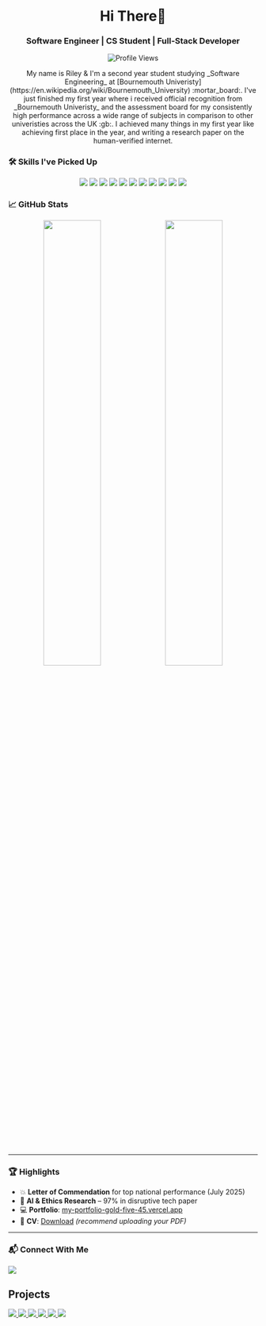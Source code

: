 

<h1 align="center">Hi There👋</h1>
<h3 align="center">Software Engineer | CS Student | Full-Stack Developer</h3>

<p align="center">
  <img src="https://komarev.com/ghpvc/?username=xmrenigmax&label=Profile%20views&color=0e75b6&style=flat" alt="Profile Views"/>
</p>


<div align="center">
My name is Riley & I'm a second year student studying _Software Engineering_ at [Bournemouth Univeristy](https://en.wikipedia.org/wiki/Bournemouth_University) :mortar_board:. I've just finished my first year where i received official recognition from _Bournemouth Univeristy_ and the assessment board for my consistently high performance across a wide range of subjects in comparison to other univeristies across the UK :gb:. I achieved many things in my first year like achieving first place in the year, and writing a research paper on the human-verified internet.

</div>


### 🛠️ Skills I've Picked Up

<p align="center">
  <img src="https://img.shields.io/badge/Python-3776AB?style=flat&logo=python&logoColor=white"/>
  <img src="https://img.shields.io/badge/SQL-003B57?style=flat&logo=mysql&logoColor=white"/>
  <img src="https://img.shields.io/badge/JavaScript-F7DF1E?style=flat&logo=javascript&logoColor=black"/>
  <img src="https://img.shields.io/badge/HTML5-E34F26?style=flat&logo=html5&logoColor=white"/>
  <img src="https://img.shields.io/badge/CSS3-1572B6?style=flat&logo=css3&logoColor=white"/>
  <img src="https://img.shields.io/badge/React-61DAFB?style=flat&logo=react&logoColor=black"/>
  <img src="https://img.shields.io/badge/Node.js-339933?style=flat&logo=node.js&logoColor=white"/>
  <img src="https://img.shields.io/badge/TypeScript-3178C6?style=flat&logo=typescript&logoColor=white"/>
  <img src="https://img.shields.io/badge/Git-F05032?style=flat&logo=git&logoColor=white"/>
  <img src="https://img.shields.io/badge/PostgreSQL-4169E1?style=flat&logo=postgresql&logoColor=white"/>
    <img src="https://img.shields.io/badge/Java-007396?style=flat&logo=java&logoColor=white"/>
</p>

### 📈 GitHub Stats

<p align="center">
  <img src="https://github-readme-stats.vercel.app/api?username=xmrenigmax&show_icons=true&theme=tokyonight" width="48%"/>
  <img src="https://github-readme-streak-stats.herokuapp.com/?user=xmrenigmax&theme=tokyonight" width="48%"/>
</p>

---

### 🏆 Highlights

- 💥 **Letter of Commendation** for top national performance (July 2025)
- 🧠 **AI & Ethics Research** – 97% in disruptive tech paper
- 💻 **Portfolio**: [my-portfolio-gold-five-45.vercel.app](https://my-portfolio-gold-five-45.vercel.app/)
- 📃 **CV**: [Download](https://my-portfolio-gold-five-45.vercel.app/Resume.pdf) *(recommend uploading your PDF)*

---

### 📬 Connect With Me
<a href="https://github.com/RileyJordan">
    <picture>
        <source
        srcset="https://readme-stats-git-main-xmrenigmaxs-projects.vercel.app/api?username=RileyJordan&show_icons=true&theme=vue-dark&hide_border=true"
        media="(prefers-color-scheme: dark)"
        />
        <img src="https://readme-stats-git-main-xmrenigmaxs-projects.vercel.app/api?username=RileyJordan&show_icons=true&theme=vue&hide_border=true"/>
    </picture>
</a>

## Projects

<a href="https://github.com/xmrenigmax/AgileTaskManager">
    <picture>
        <source
        srcset="https://github-readme-stats.vercel.app/api/pin/?username=xmrenigmax&repo=jutils&theme=vue-dark&hide_border=true"
        media="(prefers-color-scheme: dark)"
        />
        <source
        srcset="https://github-readme-stats.vercel.app/api/pin/?username=xmrenigmax&repo=jutils&theme=vue"
        media="(prefers-color-scheme: light), (prefers-color-scheme: no-preference)"
        />
        <img src="https://github-readme-stats.vercel.app/api/pin/?username=xmrenigmax&repo=jutils&theme=vue"/>
    </picture>
</a>

<a href="https://github.com/xmrenigmax/MyPortfolio">
    <picture>
        <source
        srcset="https://github-readme-stats.vercel.app/api/pin/?username=xmrenigmax&repo=jutils&theme=vue-dark&hide_border=true"
        media="(prefers-color-scheme: dark)"
        />
        <source
        srcset="https://github-readme-stats.vercel.app/api/pin/?username=xmrenigmax&repo=jutils&theme=vue"
        media="(prefers-color-scheme: light), (prefers-color-scheme: no-preference)"
        />
        <img src="https://github-readme-stats.vercel.app/api/pin/?username=xmrenigmax&repo=jutils&theme=vue"/>
    </picture>
</a>

<a href="https://github.com/xmrenigmax/DataVisuals">
    <picture>
        <source
        srcset="https://github-readme-stats.vercel.app/api/pin/?username=xmrenigmax&repo=jutils&theme=vue-dark&hide_border=true"
        media="(prefers-color-scheme: dark)"
        />
        <source
        srcset="https://github-readme-stats.vercel.app/api/pin/?username=xmrenigmax&repo=jutils&theme=vue"
        media="(prefers-color-scheme: light), (prefers-color-scheme: no-preference)"
        />
        <img src="https://github-readme-stats.vercel.app/api/pin/?username=xmrenigmax&repo=jutils&theme=vue"/>
    </picture>
</a>

<a href="https://github.com/xmrenigmax/L4_Coursework_Programming">
    <picture>
        <source
        srcset="https://github-readme-stats.vercel.app/api/pin/?username=xmrenigmax&repo=jutils&theme=vue-dark&hide_border=true"
        media="(prefers-color-scheme: dark)"
        />
        <source
        srcset="https://github-readme-stats.vercel.app/api/pin/?username=xmrenigmax&repo=jutils&theme=vue"
        media="(prefers-color-scheme: light), (prefers-color-scheme: no-preference)"
        />
        <img src="https://github-readme-stats.vercel.app/api/pin/?username=xmrenigmax&repo=jutils&theme=vue"/>
    </picture>
</a>

<a href="https://github.com/xmrenigmax/L4_MathsAssignmentRepo">
    <picture>
        <source
        srcset="https://github-readme-stats.vercel.app/api/pin/?username=xmrenigmax&repo=jutils&theme=vue-dark&hide_border=true"
        media="(prefers-color-scheme: dark)"
        />
        <source
        srcset="https://github-readme-stats.vercel.app/api/pin/?username=xmrenigmax&repo=jutils&theme=vue"
        media="(prefers-color-scheme: light), (prefers-color-scheme: no-preference)"
        />
        <img src="https://github-readme-stats.vercel.app/api/pin/?username=xmrenigmax&repo=jutils&theme=vue"/>
    </picture>
</a>

<a href="https://github.com/xmrenigmax/Hackerrank">
    <picture>
        <source
        srcset="https://github-readme-stats.vercel.app/api/pin/?username=xmrenigmax&repo=jutils&theme=vue-dark&hide_border=true"
        media="(prefers-color-scheme: dark)"
        />
        <source
        srcset="https://github-readme-stats.vercel.app/api/pin/?username=xmrenigmax&repo=jutils&theme=vue"
        media="(prefers-color-scheme: light), (prefers-color-scheme: no-preference)"
        />
        <img src="https://github-readme-stats.vercel.app/api/pin/?username=xmrenigmax&repo=jutils&theme=vue"/>
    </picture>
</a>
